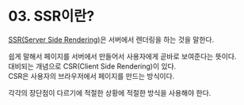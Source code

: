 # 03. SSR이란?

[SSR(Server Side Rendering)](https://en.wikipedia.org/wiki/Server-side_scripting)은 서버에서 렌더링을 하는 것을 말한다.

쉽게 말해서 페이지를 서버에서 만들어서 사용자에게 곧바로 보여준다는 뜻이다.  
대비되는 개념으로 CSR(Client Side Rendering)이 있다.  
CSR은 사용자의 브라우저에서 페이지를 만드는 방식이다.

각각의 장단점이 다르기에 적절한 상황에 적절한 방식을 사용해야 한다.
